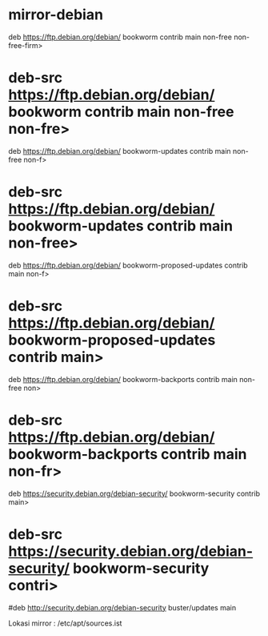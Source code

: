 # mirror-debian
deb https://ftp.debian.org/debian/ bookworm contrib main non-free non-free-firm>
# deb-src https://ftp.debian.org/debian/ bookworm contrib main non-free non-fre>

deb https://ftp.debian.org/debian/ bookworm-updates contrib main non-free non-f>
# deb-src https://ftp.debian.org/debian/ bookworm-updates contrib main non-free>

deb https://ftp.debian.org/debian/ bookworm-proposed-updates contrib main non-f>
# deb-src https://ftp.debian.org/debian/ bookworm-proposed-updates contrib main>

deb https://ftp.debian.org/debian/ bookworm-backports contrib main non-free non>
# deb-src https://ftp.debian.org/debian/ bookworm-backports contrib main non-fr>

deb https://security.debian.org/debian-security/ bookworm-security contrib main>
# deb-src https://security.debian.org/debian-security/ bookworm-security contri>

#deb http://security.debian.org/debian-security buster/updates main


Lokasi mirror : /etc/apt/sources.ist
